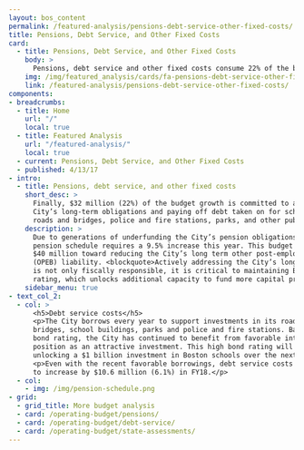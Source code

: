 ```yaml
---
layout: bos_content
permalink: /featured-analysis/pensions-debt-service-other-fixed-costs/
title: Pensions, Debt Service, and Other Fixed Costs
card:
  - title: Pensions, Debt Service, and Other Fixed Costs
    body: >
      Pensions, debt service and other fixed costs consume 22% of the budget growth.
    img: /img/featured_analysis/cards/fa-pensions-debt-service-other-fixed-costs.jpg
    link: /featured-analysis/pensions-debt-service-other-fixed-costs/
components:
- breadcrumbs:
  - title: Home
    url: "/"
    local: true
  - title: Featured Analysis
    url: "/featured-analysis/"
    local: true
  - current: Pensions, Debt Service, and Other Fixed Costs
  - published: 4/13/17
- intro:
  - title: Pensions, debt service, and other fixed costs
    short_desc: >
      Finally, $32 million (22%) of the budget growth is committed to addressing the 
      City’s long-term obligations and paying off debt taken on for school buildings, 
      roads and bridges, police and fire stations, parks, and other public assets. 
    description: >
      Due to generations of underfunding the City’s pension obligations, the City’s 
      pension schedule requires a 9.5% increase this year. This budget again dedicates 
      $40 million toward reducing the City’s long term other post-employment benefits 
      (OPEB) liability. <blockquote>Actively addressing the City’s long-term liabilities 
      is not only fiscally responsible, it is critical to maintaining Boston’s AAA bond 
      rating, which unlocks additional capacity to fund more capital projects.</blockquote>
    sidebar_menu: true
- text_col_2:
  - col: >
      <h5>Debt service costs</h5>
      <p>The City borrows every year to support investments in its roads, 
      bridges, school buildings, parks and police and fire stations. Based on its AAA 
      bond rating, the City has continued to benefit from favorable interest rates and its 
      position as an attractive investment. This high bond rating will be integral to 
      unlocking a $1 billion investment in Boston schools over the next 10 years.</p>
      <p>Even with the recent favorable borrowings, debt service costs are projected
      to increase by $10.6 million (6.1%) in FY18.</p> 
  - col:
    - img: /img/pension-schedule.png
- grid: 
  - grid_title: More budget analysis
  - card: /operating-budget/pensions/
  - card: /operating-budget/debt-service/
  - card: /operating-budget/state-assessments/
---
```

